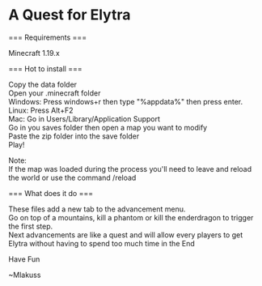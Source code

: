 # A Quest for Elytra

=== Requirements ===

Minecraft 1.19.x

=== Hot to install ===

Copy the data folder  
Open your .minecraft folder  
	Windows: Press windows+r then type "%appdata%" then press enter.  
	Linux: Press Alt+F2  
	Mac: Go in Users/Library/Application Support  
Go in you saves folder then open a map you want to modify  
Paste the zip folder into the save folder  
Play!  

Note:  
If the map was loaded during the process you'll need to leave and reload the world or use the command /reload

=== What does it do ===

These files add a new tab to the advancement menu.  
Go on top of a mountains, kill a phantom or kill the enderdragon to trigger the first step.  
Next advancements are like a quest and will allow every players to get Elytra without having to spend too much time in the End  

Have Fun

~Mlakuss
